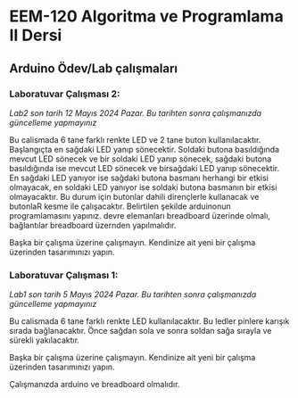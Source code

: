 # EEM-120 Algoritma ve Programlama II Dersi

## Arduino Ödev/Lab çalışmaları


### Laboratuvar Çalışması 2:  

*Lab2 son tarih 12 Mayıs 2024 Pazar. Bu tarihten sonra çalışmanızda güncelleme yapmayınız*


Bu calismada 6 tane farklı renkte LED ve 2 tane buton kullanılacaktır. Başlangıçta en sağdaki LED yanıp sönecektir. Soldaki butona basıldığında mevcut LED sönecek ve bir soldaki LED yanıp sönecek, sağdaki butona basıldığında ise mevcut LED sönecek ve birsağdaki LED yanıp sönecektir. En sağdaki LED yanıyor ise sağdaki butona basmanı herhangi bir etkisi olmayacak, en soldaki LED yanıyor ise soldaki butona basmanın bir etkisi olmayacaktır. Bu durum için butonlar dahili dirençlerle kullanacak ve butonlaR kesme ile çalışacaktır. Belirtilen şekilde arduinonun programlamasını yapınız. devre elemanları breadboard üzerinde olmalı, bağlantılar breadboard üzernden yapılmalıdır.

Başka bir çalışma üzerine çalışmayın. Kendinize ait yeni bir çalışma üzerinden tasarımınızı yapın.




### Laboratuvar Çalışması 1:

*Lab1 son tarih 5 Mayıs 2024 Pazar. Bu tarihten sonra çalışmanızda güncelleme yapmayınız*

Bu calismada 6 tane farklı renkte LED kullanılacaktır. Bu ledler pinlere karışık sırada bağlanacaktır. Önce sağdan sola ve sonra soldan sağa sırayla ve sürekli yakılacaktır.

Başka bir çalışma üzerine çalışmayın. Kendinize ait yeni bir çalışma üzerinden tasarımınızı yapın.

Çalışmanızda arduino ve breadboard olmalıdır.


